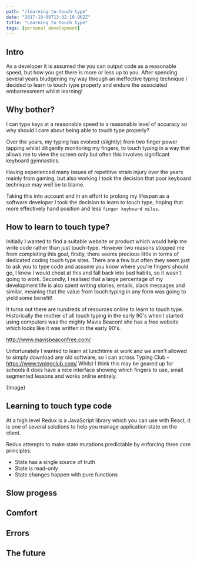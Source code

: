 ```yaml
---
path: "/learning-to-touch-type"
date: "2017-10-09T13:32:10.962Z"
title: "Learning to touch type"
tags: [personal development]
---
```


## Intro
As a developer it is assumed the you can output code as a reasonable speed, but how you get there is more or less up to you.
After spending several years bludgening my way through an ineffective typing technique I decided to learn to touch type properly and endure the
associated embarressment whilst learning!

## Why bother?

I can type keys at a reasonable speed to a reasonable level of accuracy so why should I care about being able to touch type properly?

Over the years, my typing has evolved (slightly) from two finger power tapping whilst diligently monitoring my fingers, to touch typing in a way that
allows me to view the screen only but often this involves significant keyboard gymnastics.

Having experienced many issues of repetitive strain injury over the years mainly from gaming, but also working I took the decision that poor keyboard technique may well
be to blame.

Taking this into account and in an effort to prolong my lifespan as a software developer I took the decision to learn to touch type, hoping that more effectively hand position
and less `finger keyboard miles`.

## How to learn to touch type?

Initially I wanted to find a suitable website or product which would help me write code rather than just touch-type. However two reasons stopped me from completing this goal, firstly, there seems precious little in terms of dedicated coding touch type sites. There are a few but often they seem just to ask you to type code and assume you know where you're fingers should go, I knew I would cheat at this and fall back into bad habits, so it wasn't going to work. Secondly, I realised that a large percentage of my development life is also spent writing stories, emails, slack messages and similar, meaning that the value from touch typing in any form was going to yield some benefit!

It turns out there are hundreds of resources online to learn to touch type. Historically the mother of all touch typing in the early 90's when I started using computers was the mighty Mavis Beacon! she has a free website which looks like it was written in the early 90's.

http://www.mavisbeaconfree.com/

Unfortunately I wanted to learn at lunchtime at work and we aren't allowed to simply download any old software, so I can across Typing Club - https://www.typingclub.com/
Whilst I think this may be geared up for schools it does have a nice interface showing which fingers to use, small segmented lessons and works online entirely.

{Image}


## Learning to touch type code

At a high level Redux is a JavaScript library which you can use with React,
it is one of several solutions to help you manage application state on the client.

Redux attempts to make state mutations predictable by enforcing three core principles:

- State has a single source of truth
- State is read-only
- State changes happen with pure functions

## Slow progess

## Comfort

## Errors

## The future